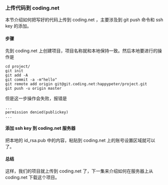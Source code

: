 ### 上传代码到 coding.net

本节介绍如何把写好的代码上传到 coding.net ，主要涉及到 git push 命令和 ssh key 的添加。

#### 步骤

先到 coding.net 上创建项目，项目名称就和本地保持一致。然后本地要进行的操作是

```
cd project/
git init
git add -A
git commit -a -m"hello"
git remote add origin git@git.coding.net:happypeter/project.git
git push -u origin master

```
但是这一步操作会失败，报错是

```
...
permission denied(publickey)
...

```
#### 添加 ssh key 到 coding.net 服务器

把本地的 id_rsa.pub 中的内容，粘贴到 coding.net 上的账号设置区域就可以了。

#### 总结

这样，我们的项目就上传到 coding.net 了，下一集来介绍如何在服务器上从 coding.net 下载这个项目。
